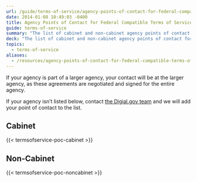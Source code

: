 ```yaml
---
url: /guide/terms-of-service/agency-points-of-contact-for-federal-compatible-terms-of-service-agreements/
date: 2014-01-08 10:49:03 -0400
title: Agency Points of Contact for Federal Compatible Terms of Service Agreements
guide: terms-of-service
summary: "The list of cabinet and non-cabinet agency points of contact for the federal-compatible Terms of Service agreements."
deck: "The list of cabinet and non-cabinet agency points of contact for the federal-compatible Terms of Service agreements."
topics:
  - terms-of-service
aliases:
  - /resources/agency-points-of-contact-for-federal-compatible-terms-of-service-agreements/
---
```


If your agency is part of a larger agency, your contact will be at the larger agency, as these agreements are negotiated and signed for the entire agency.

If your agency isn’t listed below, contact [the Digial.gov team](#feedback) and we will add your point of contact to the list.

## Cabinet

{{< termsofservice-poc-cabinet >}}

## Non-Cabinet

{{< termsofservice-poc-noncabinet >}}
